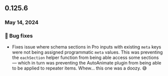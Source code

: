 ## 0.125.6

### May 14, 2024

### 🐛 Bug fixes

- Fixes issue where schema sections in Pro inputs with existing `meta` keys were not being assigned programmatic `meta` values. This was preventing the `eachSection` helper function from being able access some sections — which in turn was preventing the AutoAnimate plugin from being able to be applied to repeater items. Whew... this one was a doozy. 😅